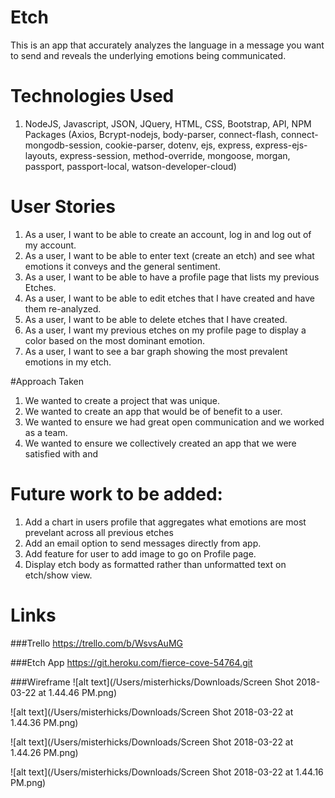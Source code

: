 # Etch 
This is an app that accurately analyzes the language in a message you want to send and reveals the underlying emotions being communicated.  

# Technologies Used

1. NodeJS, Javascript, JSON, JQuery, HTML, CSS, Bootstrap, API, NPM Packages (Axios, Bcrypt-nodejs, body-parser, connect-flash, connect-mongodb-session, cookie-parser, dotenv, ejs, express, express-ejs-layouts, express-session, method-override, mongoose, morgan, passport, passport-local, watson-developer-cloud)

# User Stories

1. As a user, I want to be able to create an account, log in and log out of my account. 
2. As a user, I want to be able to enter text (create an etch) and see what emotions it conveys and the general sentiment.
3. As a user, I want to be able to have a profile page that lists my previous Etches.
4. As a user, I want to be able to edit etches that I have created and have them re-analyzed.
5. As a user, I want to be able to delete etches that I have created.
6. As a user, I want my previous etches on my profile page to display a color based on the most dominant emotion.
7. As a user, I want to see a bar graph showing the most prevalent emotions in my etch.

#Approach Taken

1. We wanted to create a project that was unique.
2. We wanted to create an app that would be of benefit to a user.  
3. We wanted to ensure we had great open communication and we worked as a team. 
4. We wanted to ensure we collectively created an app that we were satisfied with and 

 
# Future work to be added: 
1. Add a chart in users profile that aggregates what emotions are most prevelant across all previous etches 
2. Add an email option to send messages directly from app.
3. Add feature for user to add image to go on Profile page. 
4. Display etch body as formatted rather than unformatted text on etch/show view. 


# Links

###Trello
<https://trello.com/b/WsvsAuMG>

###Etch App
<https://git.heroku.com/fierce-cove-54764.git>

###Wireframe 
![alt text](/Users/misterhicks/Downloads/Screen Shot 2018-03-22 at 1.44.46 PM.png)

![alt text](/Users/misterhicks/Downloads/Screen Shot 2018-03-22 at 1.44.36 PM.png)

![alt text](/Users/misterhicks/Downloads/Screen Shot 2018-03-22 at 1.44.26 PM.png)

![alt text](/Users/misterhicks/Downloads/Screen Shot 2018-03-22 at 1.44.16 PM.png)




